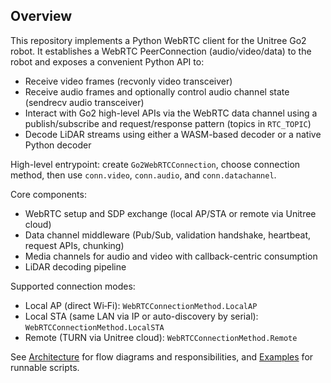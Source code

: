 ## Overview

This repository implements a Python WebRTC client for the Unitree Go2 robot. It establishes a WebRTC PeerConnection (audio/video/data) to the robot and exposes a convenient Python API to:

- Receive video frames (recvonly video transceiver)
- Receive audio frames and optionally control audio channel state (sendrecv audio transceiver)
- Interact with Go2 high-level APIs via the WebRTC data channel using a publish/subscribe and request/response pattern (topics in `RTC_TOPIC`)
- Decode LiDAR streams using either a WASM-based decoder or a native Python decoder

High-level entrypoint: create `Go2WebRTCConnection`, choose connection method, then use `conn.video`, `conn.audio`, and `conn.datachannel`.

Core components:
- WebRTC setup and SDP exchange (local AP/STA or remote via Unitree cloud)
- Data channel middleware (Pub/Sub, validation handshake, heartbeat, request APIs, chunking)
- Media channels for audio and video with callback-centric consumption
- LiDAR decoding pipeline

Supported connection modes:
- Local AP (direct Wi‑Fi): `WebRTCConnectionMethod.LocalAP`
- Local STA (same LAN via IP or auto-discovery by serial): `WebRTCConnectionMethod.LocalSTA`
- Remote (TURN via Unitree cloud): `WebRTCConnectionMethod.Remote`

See [Architecture](./03-architecture.md) for flow diagrams and responsibilities, and [Examples](./09-examples.md) for runnable scripts.


